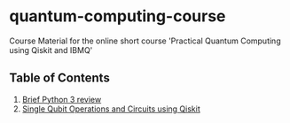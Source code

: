 # quantum-computing-course 
Course Material for the online short course 'Practical Quantum Computing using Qiskit and IBMQ'

## Table of Contents

1. [Brief Python 3 review](intro_python.ipynb)
2. [Single Qubit Operations and Circuits using Qiskit](single_qubit.ipynb)
